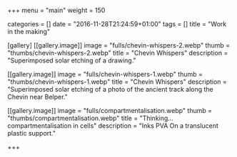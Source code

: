 +++
menu = "main"
weight = 150

categories = []
date = "2016-11-28T21:24:59+01:00"
tags = []
title = "Work in the making"

[gallery]
  [[gallery.image]]
    image = "fulls/chevin-whispers-2.webp"
    thumb = "thumbs/chevin-whispers-2.webp"
    title = "Chevin Whispers"
    description = "Superimposed solar etching of a drawing."

  [[gallery.image]]
    image = "fulls/chevin-whispers-1.webp"
    thumb = "thumbs/chevin-whispers-1.webp"
    title = "Chevin Whispers"
    description = "Superimposed solar etching of a photo of the ancient track along the Chevin near Belper."

  [[gallery.image]]
    image = "fulls/compartmentalisation.webp"
    thumb = "thumbs/compartmentalisation.webp"
    title = "Thinking&hellip; compartmentalisation in cells"
    description = "Inks PVA On a translucent plastic support."

+++
